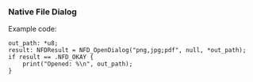 ### Native File Dialog

Example code:
```jai
out_path: *u8;
result: NFDResult = NFD_OpenDialog("png,jpg;pdf", null, *out_path);
if result == .NFD_OKAY {
    print("Opened: %\n", out_path);
}
```